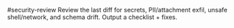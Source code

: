 #security-review
Review the last diff for secrets, PII/attachment exfil, unsafe shell/network, and schema drift. Output a checklist + fixes.
